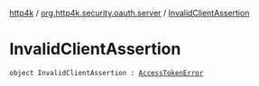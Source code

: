 [http4k](../index.md) / [org.http4k.security.oauth.server](index.md) / [InvalidClientAssertion](./-invalid-client-assertion.md)

# InvalidClientAssertion

`object InvalidClientAssertion : `[`AccessTokenError`](-access-token-error.md)
